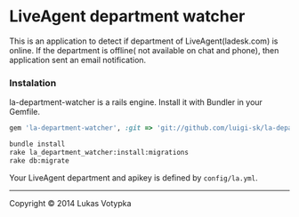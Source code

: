 # LiveAgent department watcher

This is an application to detect if department of LiveAgent(ladesk.com) is online. If the department is offline( not available on chat and phone), then application sent an email notification.

### Instalation
 
 la-department-watcher is a rails engine. Install it with Bundler in your Gemfile.
 
 ```ruby
 gem 'la-department-watcher', :git => 'git://github.com/luigi-sk/la-department-watcher.git'
 ```
 
 ```sh
 bundle install
 rake la_department_watcher:install:migrations
 rake db:migrate
 ```
 
 Your LiveAgent department and apikey is defined by `config/la.yml`.
 
 ----
 
 Copyright &copy; 2014 Lukas Votypka
 
 
